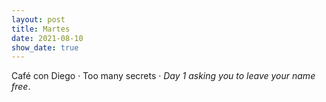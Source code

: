 ```yaml
---
layout: post
title: Martes
date: 2021-08-10
show_date: true
---
```


Café con Diego · Too many secrets · *Day 1 asking you to leave your name free*.
